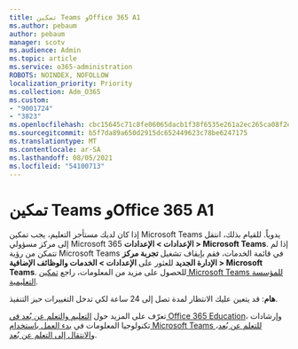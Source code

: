```yaml
---
title: تمكين Teams وOffice 365 A1
ms.author: pebaum
author: pebaum
manager: scotv
ms.audience: Admin
ms.topic: article
ms.service: o365-administration
ROBOTS: NOINDEX, NOFOLLOW
localization_priority: Priority
ms.collection: Adm_O365
ms.custom:
- "9001724"
- "3823"
ms.openlocfilehash: cbc15645c71c8fe06065dacb1f38f6535e261a2ec265ca08f2e9aef1e9170fa7
ms.sourcegitcommit: b5f7da89a650d2915dc652449623c78be6247175
ms.translationtype: MT
ms.contentlocale: ar-SA
ms.lasthandoff: 08/05/2021
ms.locfileid: "54100713"
---
```

# <a name="enabling-teams-and-office-365-a1"></a>تمكين Teams وOffice 365 A1

إذا كان لديك مستأجر التعليم، يجب تمكين Microsoft Teams يدوياً. للقيام بذلك، انتقل إلى مركز مسؤولي Microsoft 365 **الإعدادات > الإعدادات > Microsoft Teams**. إذا لم تتمكن من رؤية Microsoft Teams في قائمة الخدمات، فقم بإيقاف تشغيل **تجربة مركز الإدارة الجديد** للعثور على **الإعدادات > الخدمات والوظائف الإضافية > Microsoft Teams**. للحصول على مزيد من المعلومات، راجع [تمكين Microsoft Teams للمؤسسة التعليمية](https://docs.microsoft.com/microsoft-365/education/intune-edu-trial/enable-microsoft-teams#enable-microsoft-teams-for-your-school-1).

**هام**: قد يتعين عليك الانتظار لمدة تصل إلى 24 ساعة لكي تدخل التغييرات حيز التنفيذ. 

تعرّف على المزيد حول [التعليم والتعلم عن بُعد في Office 365 Education](https://support.office.com/article/remote-teaching-and-learning-in-office-365-education-f651ccae-7b65-478b-8366-51bb884025c4)، وإرشادات تكنولوجيا المعلومات في [بدء العمل باستخدام Microsoft Teams للتعلم عن بُعد](https://docs.microsoft.com/MicrosoftTeams/remote-learning-edu)، و[الانتقال إلى التعلم عن بُعد](https://www.microsoft.com/education/remote-learning).